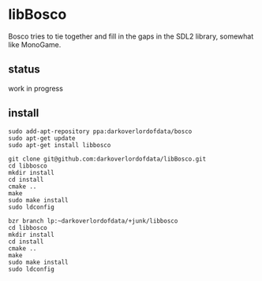 # libBosco

Bosco tries to tie together and fill in the gaps in the SDL2 library, somewhat like MonoGame.

## status

work in progress


## install

```
sudo add-apt-repository ppa:darkoverlordofdata/bosco
sudo apt-get update
sudo apt-get install libbosco
```

```
git clone git@github.com:darkoverlordofdata/libBosco.git
cd libbosco
mkdir install
cd install
cmake ..
make
sudo make install
sudo ldconfig
```

```
bzr branch lp:~darkoverlordofdata/+junk/libbosco
cd libbosco
mkdir install
cd install
cmake ..
make
sudo make install
sudo ldconfig
```

